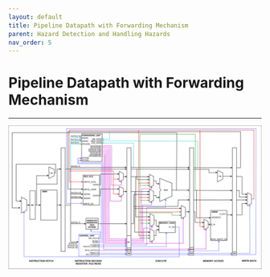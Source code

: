 ```yaml
---
layout: default
title: Pipeline Datapath with Forwarding Mechanism
parent: Hazard Detection and Handling Hazards
nav_order: 5
---
```


# Pipeline Datapath with Forwarding Mechanism

---

![Forwarding Datapath](../images/handling_hazards/forwarding_datapath.png)
